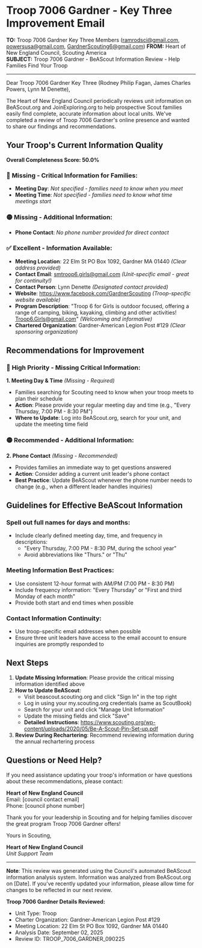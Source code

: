# Troop 7006 Gardner - Key Three Improvement Email

**TO:** Troop 7006 Gardner Key Three Members (ramrodsci@gmail.com, powersusa@gmail.com, GardnerScouting6@gmail.com)
**FROM:** Heart of New England Council, Scouting America  
**SUBJECT:** Troop 7006 Gardner - BeAScout Information Review - Help Families Find Your Troop  

---

Dear Troop 7006 Gardner Key Three (Rodney Philip Fagan, James Charles Powers, Lynn M Denette),

The Heart of New England Council periodically reviews unit information on BeAScout.org and JoinExploring.org to help prospective Scout families easily find complete, accurate information about local units. We've completed a review of Troop 7006 Gardner's online presence and wanted to share our findings and recommendations.

## Your Troop's Current Information Quality

**Overall Completeness Score: 50.0%**

### 🔴 **Missing - Critical Information for Families:**
- **Meeting Day**: *Not specified - families need to know when you meet*
- **Meeting Time**: *Not specified - families need to know what time meetings start*

### 🟡 **Missing - Additional Information:**
- **Phone Contact**: *No phone number provided for direct contact*

### ✅ **Excellent - Information Available:**
- **Meeting Location**: 22 Elm St PO Box 1092, Gardner MA 01440 *(Clear address provided)*
- **Contact Email**: smtroop6.girls@gmail.com *(Unit-specific email - great for continuity!)*
- **Contact Person**: Lynn Denette *(Designated contact provided)*
- **Website**: https://www.facebook.com/GardnerScouting *(Troop-specific website available)*
- **Program Description**: "Troop 6 for Girls is outdoor focused, offering a range of camping, biking, kayaking, climbing and other activities! Troop6.Girls@gmail.com" *(Welcoming and informative)*
- **Chartered Organization**: Gardner-American Legion Post #129 *(Clear sponsoring organization)*

## Recommendations for Improvement

### 🔴 **High Priority - Missing Critical Information:**

**1. Meeting Day & Time** *(Missing - Required)*
- Families searching for Scouting need to know when your troop meets to plan their schedule
- **Action**: Please provide your regular meeting day and time (e.g., "Every Thursday, 7:00 PM - 8:30 PM")
- **Where to Update**: Log into BeAScout.org, search for your unit, and update the meeting time field

### 🟡 **Recommended - Additional Information:**

**2. Phone Contact** *(Missing - Recommended)*
- Provides families an immediate way to get questions answered
- **Action**: Consider adding a current unit leader's phone contact
- **Best Practice**: Update BeAScout whenever the phone number needs to change (e.g., when a different leader handles inquiries)


## Guidelines for Effective BeAScout Information

### **Spell out full names for days and months:**
- Include clearly defined meeting day, time, and frequency in descriptions:
  - "Every Thursday, 7:00 PM - 8:30 PM, during the school year"
  - Avoid abbreviations like "Thurs." or "Thu"

### **Meeting Information Best Practices:**
- Use consistent 12-hour format with AM/PM (7:00 PM - 8:30 PM)
- Include frequency information: "Every Thursday" or "First and third Monday of each month"
- Provide both start and end times when possible

### **Contact Information Continuity:**
- Use troop-specific email addresses when possible
- Ensure three unit leaders have access to the email account to ensure inquiries are promptly responded to

## Next Steps

1. **Update Missing Information**: Please provide the critical missing information identified above
2. **How to Update BeAScout**: 
   - Visit beascout.scouting.org and click "Sign In" in the top right
   - Log in using your my.scouting.org credentials (same as ScoutBook)
   - Search for your unit and click "Manage Unit Information"
   - Update the missing fields and click "Save"
   - **Detailed Instructions**: https://www.scouting.org/wp-content/uploads/2020/05/Be-A-Scout-Pin-Set-up.pdf
3. **Review During Rechartering**: Recommend reviewing information during the annual rechartering process

## Questions or Need Help?

If you need assistance updating your troop's information or have questions about these recommendations, please contact:

**Heart of New England Council**  
Email: [council contact email]  
Phone: [council phone number]

Thank you for your leadership in Scouting and for helping families discover the great program Troop 7006 Gardner offers!

Yours in Scouting,

**Heart of New England Council**  
*Unit Support Team*

---

**Note**: This review was generated using the Council's automated BeAScout information analysis system. Information was analyzed from BeAScout.org on [Date]. If you've recently updated your information, please allow time for changes to be reflected in our next review.

**Troop 7006 Gardner Details Reviewed:**
- Unit Type: Troop
- Charter Organization: Gardner-American Legion Post #129  
- Meeting Location: 22 Elm St PO Box 1092, Gardner MA 01440
- Analysis Date: September 02, 2025
- Review ID: TROOP_7006_GARDNER_090225